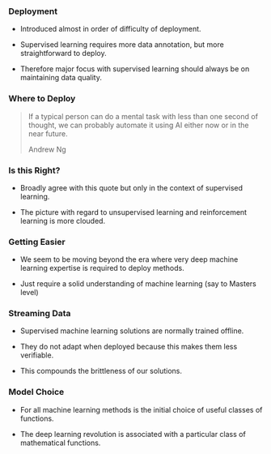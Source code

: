 ### Deployment

* Introduced almost in order of difficulty of deployment.

* Supervised learning requires more data annotation, but more straightforward to deploy.

* Therefore major focus with supervised learning should always be on maintaining data quality.

### Where to Deploy

 
> If a typical person can do a mental task with less than one second of thought, we can probably automate it using AI either now or in the near future.
>
> Andrew Ng

### Is this Right?

* Broadly agree with this quote but only in the context of supervised learning.

* The picture with regard to unsupervised learning and reinforcement learning is more clouded. 

### Getting Easier

* We seem to be moving beyond the era where very deep machine learning expertise is required to deploy methods.

* Just require a  solid understanding of machine learning (say to Masters level)

### Streaming Data

* Supervised machine learning solutions are normally trained offline.

* They do not adapt when deployed because this makes them less verifiable.

* This compounds the brittleness of our solutions.

### Model Choice

* For  all machine learning methods is the initial choice of useful classes of functions.

* The deep learning revolution is associated with a particular class of mathematical functions.
